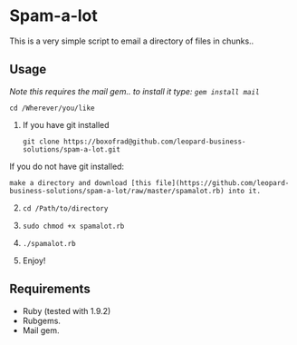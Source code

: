 # Spam-a-lot

This is a very simple script to email a directory of files in chunks..

## Usage

*Note this requires the mail gem.. to install it type: `gem install mail`*

`cd /Wherever/you/like`

1. If you have git installed

    `git clone https://boxofrad@github.com/leopard-business-solutions/spam-a-lot.git`

  If you do not have git installed:
    
    make a directory and download [this file](https://github.com/leopard-business-solutions/spam-a-lot/raw/master/spamalot.rb) into it.

2. `cd /Path/to/directory`

3. `sudo chmod +x spamalot.rb`

4. `./spamalot.rb`

5. Enjoy!

## Requirements

- Ruby (tested with 1.9.2)
- Rubgems.
- Mail gem.
